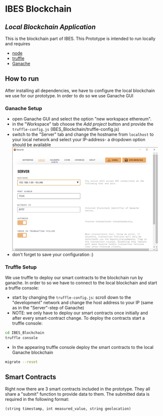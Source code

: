 # IBES Blockchain

## _Local Blockchain Application_

This is the blockchain part of IBES. This Prototype is intended to run locally and requires

- [node]
- [truffle]
- [Ganache]

## How to run

After installing all dependencies, we have to configure the local blockchain we use for our prototype. In order to do so we use Ganache GUI

### Ganache Setup

- open Ganache GUI and select the option "new workspace ethereum".
- in the "Workspace" tab choose the _Add project_ button and provide the `truffle-config.js` (IBES_Blockchain/truffle-config.js)
- switch to the "Server" tab and change the hostname from `localhost` to your local network and select your IP-address- a dropdown option should be available
  ![Server](./screenshots/Ganache_1_Server.png)
- don't forget to save your configuration :)

### Truffle Setup

We use truffle to deploy our smart contracts to the blockchain run by ganache. In order to so we have to connect to the local blockchain and start a truffle console:

- start by changing the `truffle-config.js`: scroll down to the "development" network and change the host address to your IP (same as in the "Server"-step of Ganache)
- NOTE: we only have to deploy our smart contracts once initially and after every smart-contract change.
  To deploy the contracts start a truffle console:

```sh
cd IBES_Blockchain
truffle console
```

- In the appearing truffle console deploy the smart contracts to the local Ganache blockchain

```sh
migrate --reset
```

## Smart Contracts

Right now there are 3 smart contracts included in the prototype. They all share a "submit" function to provide data to them. The submitted data is required in the following format:

```
(string timestamp, int measured_value, string geolocation)
```

[//]: # "Reference Links"
[node]: https://nodejs.org/en/
[truffle]: https://www.trufflesuite.com/truffler
[ganache]: https://www.trufflesuite.com/ganache
[//]: # "Image Links"
